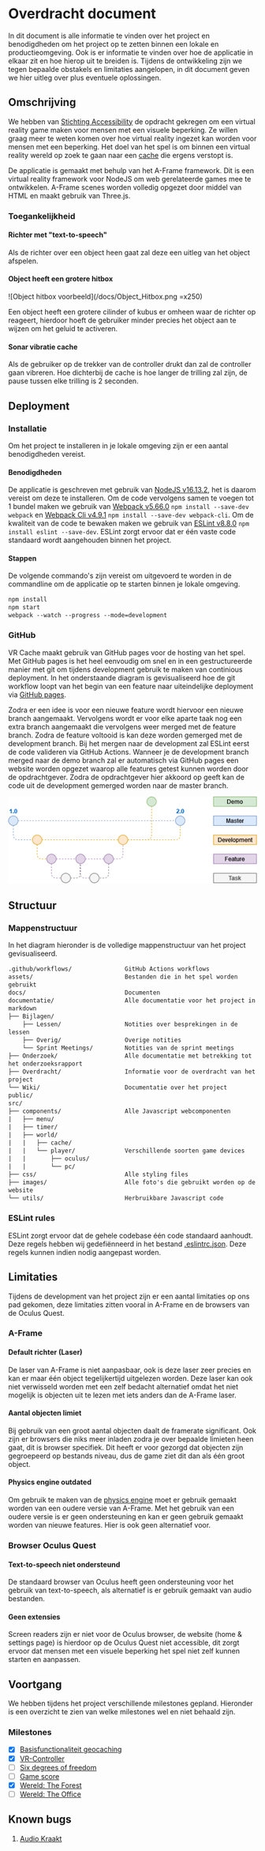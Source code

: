 # Overdracht document
In dit document is alle informatie te vinden over het project en benodigdheden om het project op te zetten binnen een lokale en productieomgeving. Ook is er informatie te vinden over hoe de applicatie in elkaar zit en hoe hierop uit te breiden is. Tijdens de ontwikkeling zijn we tegen bepaalde obstakels en limitaties aangelopen, in dit document geven we hier uitleg over plus eventuele oplossingen.

## Omschrijving
We hebben van [Stichting Accessibility](https://www.accessibility.nl/) de opdracht gekregen om een virtual reality game maken voor mensen met een visuele beperking. Ze willen graag meer te weten komen over hoe virtual reality ingezet kan worden voor mensen met een beperking. Het doel van het spel is om binnen een virtual reality wereld op zoek te gaan naar een [cache](https://en.wikipedia.org/wiki/Geocaching#Geocaches) die ergens verstopt is.

De applicatie is gemaakt met behulp van het A-Frame framework. Dit is een virtual reality framework voor NodeJS om web gerelateerde games mee te ontwikkelen. A-Frame scenes worden volledig opgezet door middel van HTML en maakt gebruik van Three.js.

### Toegankelijkheid

#### Richter met "text-to-speech"
Als de richter over een object heen gaat zal deze een uitleg van het object afspelen.

#### Object heeft een grotere hitbox
![Object hitbox voorbeeld](/docs/Object_Hitbox.png  =x250)

Een object heeft een grotere cilinder of kubus er omheen waar de richter op reageert, hierdoor hoeft de gebruiker minder precies het object aan te wijzen om het geluid te activeren.

#### Sonar vibratie cache
Als de gebruiker op de trekker van de controller drukt dan zal de controller gaan vibreren. Hoe dichterbij de cache is hoe langer de trilling zal zijn, de pause tussen elke trilling is 2 seconden.

## Deployment

### Installatie
Om het project te installeren in je lokale omgeving zijn er een aantal benodigdheden vereist. 

#### Benodigdheden
De applicatie is geschreven met gebruik van [NodeJS v16.13.2](https://nodejs.org/en/), het is daarom vereist om deze te installeren. Om de code vervolgens samen te voegen tot 1 bundel maken we gebruik van [Webpack v5.66.0](https://webpack.js.org/) `npm install --save-dev webpack` en [Webpack Cli v4.9.1](https://webpack.js.org/) `npm install --save-dev webpack-cli`. Om de kwaliteit van de code te bewaken maken we gebruik van [ESLint v8.8.0](https://eslint.org/) `npm install eslint --save-dev`. ESLint zorgt ervoor dat er één vaste code standaard wordt aangehouden binnen het project.

#### Stappen
De volgende commando's zijn vereist om uitgevoerd te worden in de commandline om de applicatie op te starten binnen je lokale omgeving.
```
npm install
npm start
webpack --watch --progress --mode=development
```

### GitHub
VR Cache maakt gebruik van GitHub pages voor de hosting van het spel. Met GitHub pages is het heel eenvoudig om snel en in een gestructureerde manier met git om tijdens development gebruik te maken van continious deployment. In het onderstaande diagram is gevisualiseerd hoe de git workflow loopt van het begin van een feature naar uiteindelijke deployment via [GitHub pages](https://hu-ict-lab.github.io/VR-Cache/). 

Zodra er een idee is voor een nieuwe feature wordt hiervoor een nieuwe branch aangemaakt. Vervolgens wordt er voor elke aparte taak nog een extra branch aangemaakt die vervolgens weer merged met de feature branch. Zodra de feature voltooid is kan deze worden gemerged met de development branch. Bij het mergen naar de development zal ESLint eerst de code valideren via GitHub Actions. Wanneer je de development branch merged naar de demo branch zal er automatisch via GitHub pages een website worden opgezet waarop alle features getest kunnen worden door de opdrachtgever. Zodra de opdrachtgever hier akkoord op geeft kan de code uit de development gemerged worden naar de master branch.

![Git graph](/docs/Git_Graph.png)

## Structuur

### Mappenstructuur
In het diagram hieronder is de volledige mappenstructuur van het project gevisualiseerd.

```
.github/workflows/               GitHub Actions workflows
assets/                          Bestanden die in het spel worden gebruikt
docs/                            Documenten
documentatie/                    Alle documentatie voor het project in markdown
├── Bijlagen/                      
    ├── Lessen/                  Notities over besprekingen in de lessen
    ├── Overig/                  Overige notities
    └── Sprint Meetings/         Notities van de sprint meetings
├── Onderzoek/                   Alle documentatie met betrekking tot het onderzoeksrapport
├── Overdracht/                  Informatie voor de overdracht van het project
└── Wiki/                        Documentatie over het project
public/
src/                               
├── components/                  Alle Javascript webcomponenten
|   ├── menu/                      
|   ├── timer/                     
|   ├── world/                     
|   |   ├── cache/                 
|   |   └── player/              Verschillende soorten game devices
|   |       ├── oculus/
|   |       └── pc/
├── css/                         Alle styling files
├── images/                      Alle foto's die gebruikt worden op de website
└── utils/                       Herbruikbare Javascript code
```

### ESLint rules
ESLint zorgt ervoor dat de gehele codebase één code standaard aanhoudt. Deze regels hebben wij gedefiënneerd in het bestand [.eslintrc.json](https://github.com/HU-ICT-LAB/VR-Cache/blob/master/.eslintrc.json). Deze regels kunnen indien nodig aangepast worden.

## Limitaties
Tijdens de development van het project zijn er een aantal limitaties op ons pad gekomen, deze limitaties zitten vooral in A-Frame en de browsers van de Oculus Quest.

### A-Frame

#### Default richter (Laser)
De laser van A-Frame is niet aanpasbaar, ook is deze laser zeer precies en kan er maar één object tegelijkertijd uitgelezen worden. Deze laser kan ook niet verwisseld worden met een zelf bedacht alternatief omdat het niet mogelijk is objecten uit te lezen met iets anders dan de A-Frame laser.

#### Aantal objecten limiet
Bij gebruik van een groot aantal objecten daalt de framerate significant. Ook zijn er browsers die niks meer inladen zodra je over bepaalde limieten heen gaat, dit is browser specifiek. Dit heeft er voor gezorgd dat objecten zijn gegroepeerd op bestands niveau, dus de game ziet dit dan als één groot object.

#### Physics engine outdated
Om gebruik te maken van de [physics engine](https://github.com/n5ro/aframe-physics-system) moet er gebruik gemaakt worden van een oudere versie van A-Frame. Met het gebruik van een oudere versie is er geen ondersteuning en kan er geen gebruik gemaakt worden van nieuwe features. Hier is ook geen alternatief voor.

### Browser Oculus Quest

#### Text-to-speech niet ondersteund
De standaard browser van Oculus heeft geen ondersteuning voor het gebruik van text-to-speech, als alternatief is er gebruik gemaakt van audio bestanden.

#### Geen extensies
Screen readers zijn er niet voor de Oculus browser, de website (home & settings page) is hierdoor op de Oculus Quest niet accessible, dit zorgt ervoor dat mensen met een visuele beperking het spel niet zelf kunnen starten en aanpassen.

## Voortgang
We hebben tijdens het project verschillende milestones gepland. Hieronder is een overzicht te zien van welke milestones wel en niet behaald zijn.

### Milestones
- [x] [Basisfunctionaliteit geocaching](https://github.com/HU-ICT-LAB/VR-Cache/milestone/1)
- [x] [VR-Controller](https://github.com/HU-ICT-LAB/VR-Cache/milestone/4)
- [ ] [Six degrees of freedom](https://github.com/HU-ICT-LAB/VR-Cache/milestone/5)
- [ ] [Game score](https://github.com/HU-ICT-LAB/VR-Cache/milestone/6)
- [x] [Wereld: The Forest]()
- [ ] [Wereld: The Office]()

## Known bugs
1. [Audio Kraakt](https://github.com/HU-ICT-LAB/VR-Cache/issues/92)

